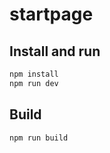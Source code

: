 
# startpage

## Install and run

```bash
npm install
npm run dev
```

## Build

```bash
npm run build
```

